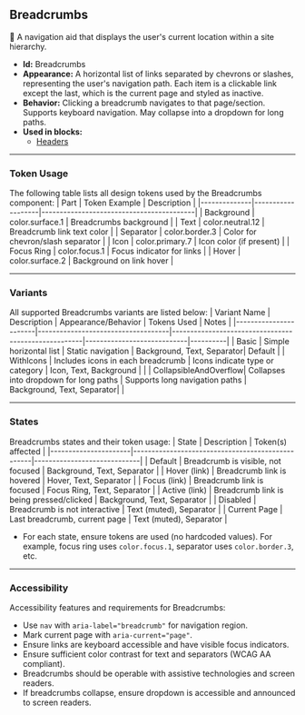 ## Breadcrumbs
🍞 A navigation aid that displays the user's current location within a site hierarchy.
- **Id:** Breadcrumbs
- **Appearance:** A horizontal list of links separated by chevrons or slashes, representing the user's navigation path. Each item is a clickable link except the last, which is the current page and styled as inactive.
- **Behavior:** Clicking a breadcrumb navigates to that page/section. Supports keyboard navigation. May collapse into a dropdown for long paths.
- **Used in blocks:**
  - [Headers](../blocks/Headers.md)

---

### Token Usage
The following table lists all design tokens used by the Breadcrumbs component:
| Part         | Token Example      | Description                              |
|--------------|-------------------|------------------------------------------|
| Background   | color.surface.1   | Breadcrumbs background                   |
| Text         | color.neutral.12  | Breadcrumb link text color               |
| Separator    | color.border.3    | Color for chevron/slash separator        |
| Icon         | color.primary.7   | Icon color (if present)                  |
| Focus Ring   | color.focus.1     | Focus indicator for links                |
| Hover        | color.surface.2   | Background on link hover                 |

---

### Variants
All supported Breadcrumbs variants are listed below:
| Variant Name           | Description                        | Appearance/Behavior                                 | Tokens Used                | Notes    |
|-----------------------|------------------------------------|-----------------------------------------------------|----------------------------|----------|
| Basic                 | Simple horizontal list             | Static navigation                                   | Background, Text, Separator| Default  |
| WithIcons             | Includes icons in each breadcrumb  | Icons indicate type or category                     | Icon, Text, Background     |          |
| CollapsibleAndOverflow| Collapses into dropdown for long paths | Supports long navigation paths                  | Background, Text, Separator|          |

---

### States
Breadcrumbs states and their token usage:
| State                | Description                                      | Token(s) affected           |
|----------------------|--------------------------------------------------|-----------------------------|
| Default              | Breadcrumb is visible, not focused                | Background, Text, Separator |
| Hover (link)         | Breadcrumb link is hovered                        | Hover, Text, Separator      |
| Focus (link)         | Breadcrumb link is focused                        | Focus Ring, Text, Separator |
| Active (link)        | Breadcrumb link is being pressed/clicked          | Background, Text, Separator |
| Disabled             | Breadcrumb is not interactive                     | Text (muted), Separator     |
| Current Page         | Last breadcrumb, current page                     | Text (muted), Separator     |

- For each state, ensure tokens are used (no hardcoded values). For example, focus ring uses `color.focus.1`, separator uses `color.border.3`, etc.

---

### Accessibility
Accessibility features and requirements for Breadcrumbs:
- Use `nav` with `aria-label="breadcrumb"` for navigation region.
- Mark current page with `aria-current="page"`.
- Ensure links are keyboard accessible and have visible focus indicators.
- Ensure sufficient color contrast for text and separators (WCAG AA compliant).
- Breadcrumbs should be operable with assistive technologies and screen readers.
- If breadcrumbs collapse, ensure dropdown is accessible and announced to screen readers.
